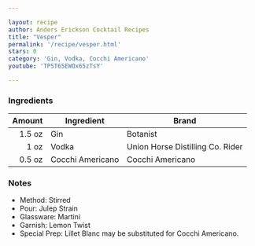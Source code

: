 ```yaml
---

layout: recipe
author: Anders Erickson Cocktail Recipes
title: "Vesper"
permalink: '/recipe/vesper.html'
stars: 0
category: 'Gin, Vodka, Cocchi Americano'
youtube: 'TP5T65EWOx65zTsY'

---
```


### Ingredients

| Amount | Ingredient       | Brand                            |
| -----: | ---------------- | -------------------------------- |
| 1.5 oz | Gin              | Botanist                         |
|   1 oz | Vodka            | Union Horse Distilling Co. Rider |
| 0.5 oz | Cocchi Americano | Cocchi Americano                 |

### Notes

- Method: Stirred
- Pour: Julep Strain
- Glassware: Martini
- Garnish: Lemon Twist
- Special Prep: Lillet Blanc may be substituted for Cocchi Americano.

